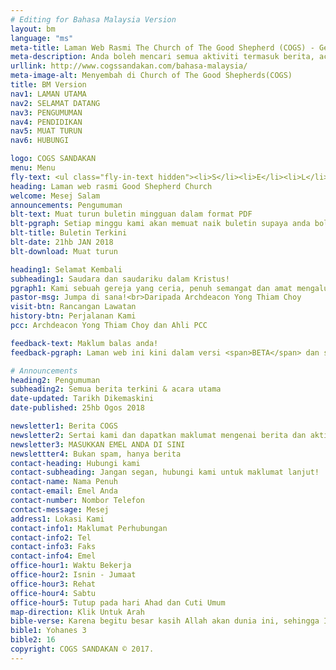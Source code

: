```yaml
---
# Editing for Bahasa Malaysia Version
layout: bm
language: "ms"
meta-title: Laman Web Rasmi The Church of The Good Shepherd (COGS) - Gereja Anglikan
meta-description: Anda boleh mencari semua aktiviti termasuk berita, acara, pengumuman dan maklumat yang berkaitan dengan The Church of The Good Shepherd (COGS) di Sandakan.
urllink: http://www.cogssandakan.com/bahasa-malaysia/
meta-image-alt: Menyembah di Church of The Good Shepherds(COGS)
title: BM Version
nav1: LAMAN UTAMA
nav2: SELAMAT DATANG
nav3: PENGUMUMAN
nav4: PENDIDIKAN
nav5: MUAT TURUN
nav6: HUBUNGI

logo: COGS SANDAKAN
menu: Menu
fly-text: <ul class="fly-in-text hidden"><li>S</li><li>E</li><li>L</li><li>A</li><li>M</li><li>A</li><li>T</li><li>D</li><li>A</li><li>T</li><li>A</li><li>N</li><li>G</li></ul>
heading: Laman web rasmi Good Shepherd Church
welcome: Mesej Salam
announcements: Pengumuman
blt-text: Muat turun buletin mingguan dalam format PDF
blt-pgraph: Setiap minggu kami akan memuat naik buletin supaya anda boleh membacanya di telefon pintar anda (buletin yang dicetak masih ada pada setiap kebaktian).
blt-title: Buletin Terkini
blt-date: 21hb JAN 2018
blt-download: Muat turun

heading1: Selamat Kembali
subheading1: Saudara dan saudariku dalam Kristus!
pgraph1: Kami sebuah gereja yang ceria, penuh semangat dan amat mengalu-alukan mereka yang ingin mengenali Yesus dan yang ingin menjalani versi kehidupan mereka yang terbaik. Lokasi gereja kami mudah ditemui dan kami mempunyai rancangan-rancangan yang besar untuk tahun-tahun yang mendatang. Silalah kunjungi salah satu daripada sesi ibadah hari Sabtu atau Ahad dan sambutlah ucapan selamat datang yang penuh kehangatan. Kami ingin bertemu dengan anda!
pastor-msg: Jumpa di sana!<br>Daripada Archdeacon Yong Thiam Choy
visit-btn: Rancangan Lawatan
history-btn: Perjalanan Kami
pcc: Archdeacon Yong Thiam Choy dan Ahli PCC

feedback-text: Maklum balas anda!
feedback-pgraph: Laman web ini kini dalam versi <span>BETA</span> dan sasaran kami adalah untuk memberitahu pelawat tentang aktiviti terkini, berita, kejadian/peristiwa dan pengumuman. Kami berbesar hati sekiranya anda boleh memberi maklum balas demi penambahbaikan laman web ini. Sila klik di <span><a href="https://goo.gl/forms/CMb7j9jtieQ6QbVJ2" target="_blank">sini</a></span> untuk maklum balas anda. Terima kasih!

# Announcements
heading2: Pengumuman
subheading2: Semua berita terkini & acara utama
date-updated: Tarikh Dikemaskini
date-published: 25hb Ogos 2018

newsletter1: Berita COGS
newsletter2: Sertai kami dan dapatkan maklumat mengenai berita dan aktiviti terkini. Jangan terlepas sebarang perincian aktiviti kami yang melibatkan anda.
newsletter3: MASUKKAN EMEL ANDA DI SINI
newslettter4: Bukan spam, hanya berita
contact-heading: Hubungi kami
contact-subheading: Jangan segan, hubungi kami untuk maklumat lanjut!
contact-name: Nama Penuh
contact-email: Emel Anda
contact-number: Nombor Telefon
contact-message: Mesej
address1: Lokasi Kami
contact-info1: Maklumat Perhubungan
contact-info2: Tel
contact-info3: Faks
contact-info4: Emel
office-hour1: Waktu Bekerja
office-hour2: Isnin - Jumaat
office-hour3: Rehat
office-hour4: Sabtu
office-hour5: Tutup pada hari Ahad dan Cuti Umum
map-direction: Klik Untuk Arah
bible-verse: Karena begitu besar kasih Allah akan dunia ini, sehingga Ia telah mengaruniakan Anak-Nya yang tunggal, supaya setiap orang yang percaya kepada-Nya tidak binasa, melainkan beroleh hidup yang kekal.
bible1: Yohanes 3
bible2: 16
copyright: COGS SANDAKAN © 2017.
---
```

